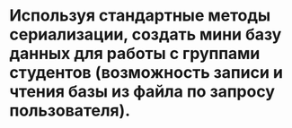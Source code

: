 # Используя стандартные методы сериализации, создать мини базу данных для работы с группами студентов (возможность записи и чтения базы из файла по запросу пользователя).

